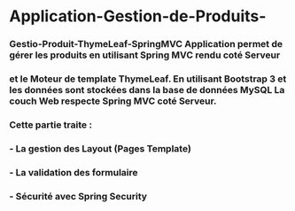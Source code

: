 # Application-Gestion-de-Produits-
### Gestio-Produit-ThymeLeaf-SpringMVC Application permet de gérer les produits en utilisant Spring MVC rendu coté Serveur
### et le Moteur de template ThymeLeaf. En utilisant Bootstrap 3 et les données sont stockées dans la base de données MySQL La couch Web respecte Spring MVC coté Serveur.
### Cette partie traite :
### - La gestion des Layout (Pages Template)
### - La validation des formulaire
### - Sécurité avec Spring Security
